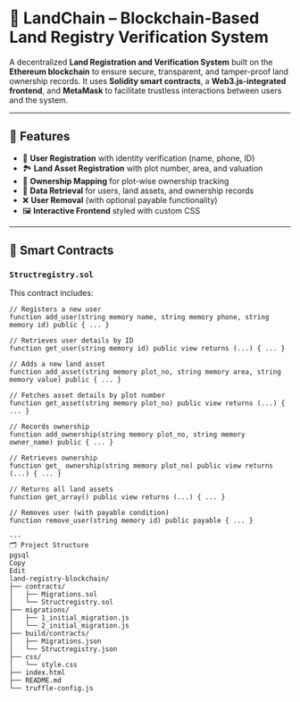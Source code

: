 # 🏡 LandChain – Blockchain-Based Land Registry Verification System

A decentralized **Land Registration and Verification System** built on the **Ethereum blockchain** to ensure secure, transparent, and tamper-proof land ownership records. It uses **Solidity smart contracts**, a **Web3.js-integrated frontend**, and **MetaMask** to facilitate trustless interactions between users and the system.

---

## 📌 Features

- 🔐 **User Registration** with identity verification (name, phone, ID)
- 🏞️ **Land Asset Registration** with plot number, area, and valuation
- 📘 **Ownership Mapping** for plot-wise ownership tracking
- 🔎 **Data Retrieval** for users, land assets, and ownership records
- ❌ **User Removal** (with optional payable functionality)
- 🖼️ **Interactive Frontend** styled with custom CSS

---

## 🧱 Smart Contracts

### `Structregistry.sol`

This contract includes:

```solidity
// Registers a new user
function add_user(string memory name, string memory phone, string memory id) public { ... }

// Retrieves user details by ID
function get_user(string memory id) public view returns (...) { ... }

// Adds a new land asset
function add_asset(string memory plot_no, string memory area, string memory value) public { ... }

// Fetches asset details by plot number
function get_asset(string memory plot_no) public view returns (...) { ... }

// Records ownership
function add_ownership(string memory plot_no, string memory owner_name) public { ... }

// Retrieves ownership
function get_ ownership(string memory plot_no) public view returns (...) { ... }

// Returns all land assets
function get_array() public view returns (...) { ... }

// Removes user (with payable condition)
function remove_user(string memory id) public payable { ... }

---
🗂️ Project Structure
pgsql
Copy
Edit
land-registry-blockchain/
├── contracts/
│   ├── Migrations.sol
│   └── Structregistry.sol
├── migrations/
│   ├── 1_initial_migration.js
│   └── 2_initial_migration.js
├── build/contracts/
│   ├── Migrations.json
│   └── Structregistry.json
├── css/
│   └── style.css
├── index.html
├── README.md
└── truffle-config.js
